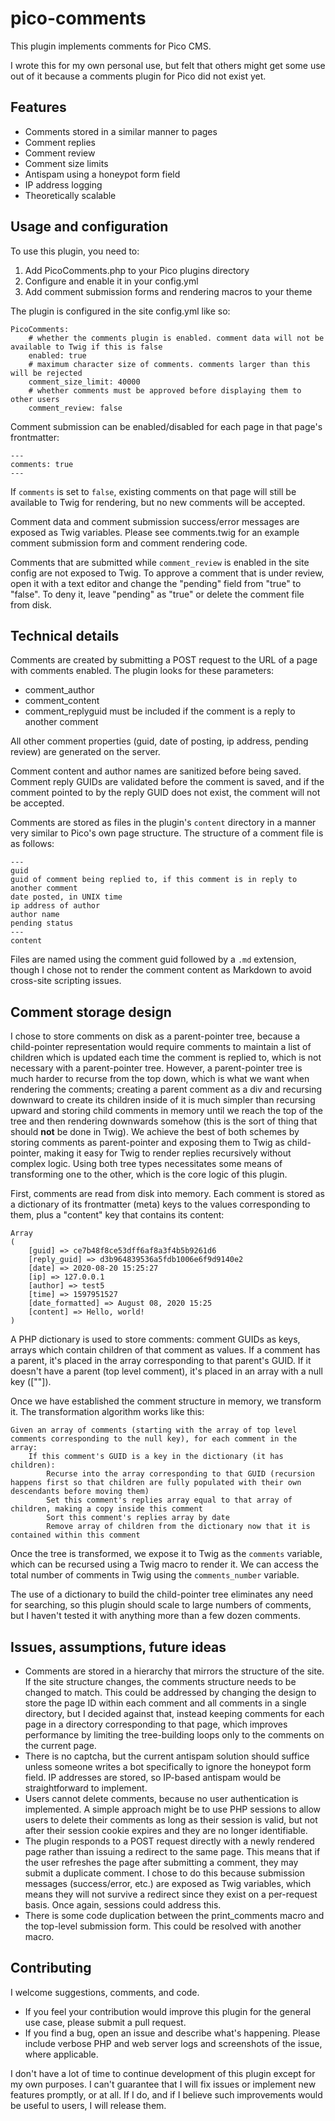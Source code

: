 # pico-comments

This plugin implements comments for Pico CMS.

I wrote this for my own personal use, but felt that others might get some use out of it because a comments plugin for Pico did not exist yet.

Features
---
- Comments stored in a similar manner to pages
- Comment replies
- Comment review
- Comment size limits
- Antispam using a honeypot form field
- IP address logging
- Theoretically scalable

Usage and configuration
---
To use this plugin, you need to:
1. Add PicoComments.php to your Pico plugins directory
2. Configure and enable it in your config.yml
3. Add comment submission forms and rendering macros to your theme

The plugin is configured in the site config.yml like so:
```
PicoComments:
    # whether the comments plugin is enabled. comment data will not be available to Twig if this is false
    enabled: true
    # maximum character size of comments. comments larger than this will be rejected
    comment_size_limit: 40000
    # whether comments must be approved before displaying them to other users
    comment_review: false
```

Comment submission can be enabled/disabled for each page in that page's frontmatter:
```
---
comments: true
---
```

If ```comments``` is set to ```false```, existing comments on that page will still be available to Twig for rendering, but no new comments will be accepted.

Comment data and comment submission success/error messages are exposed as Twig variables. Please see comments.twig for an example comment submission form and comment rendering code.

Comments that are submitted while ```comment_review``` is enabled in the site config are not exposed to Twig. To approve a comment that is under review, open it with a text editor and change the "pending" field from "true" to "false". To deny it, leave "pending" as "true" or delete the comment file from disk.

Technical details
---
Comments are created by submitting a POST request to the URL of a page with comments enabled. The plugin looks for these parameters:
- comment_author
- comment_content
- comment_replyguid must be included if the comment is a reply to another comment

All other comment properties (guid, date of posting, ip address, pending review) are generated on the server. 

Comment content and author names are sanitized before being saved. Comment reply GUIDs are validated before the comment is saved, and if the comment pointed to by the reply GUID does not exist, the comment will not be accepted.

Comments are stored as files in the plugin's ```content``` directory in a manner very similar to Pico's own page structure. The structure of a comment file is as follows:
```
---
guid
guid of comment being replied to, if this comment is in reply to another comment
date posted, in UNIX time
ip address of author
author name
pending status
---
content
```

Files are named using the comment guid followed by a ```.md``` extension, though I chose not to render the comment content as Markdown to avoid cross-site scripting issues.

Comment storage design
---
I chose to store comments on disk as a parent-pointer tree, because a child-pointer representation would require comments to maintain a list of children which is updated each time the comment is replied to, which is not necessary with a parent-pointer tree. However, a parent-pointer tree is much harder to recurse from the top down, which is what we want when rendering the comments; creating a parent comment as a div and recursing downward to create its children inside of it is much simpler than recursing upward and storing child comments in memory until we reach the top of the tree and then rendering downwards somehow (this is the sort of thing that should **not** be done in Twig). We achieve the best of both schemes by storing comments as parent-pointer and exposing them to Twig as child-pointer, making it easy for Twig to render replies recursively without complex logic. Using both tree types necessitates some means of transforming one to the other, which is the core logic of this plugin.

First, comments are read from disk into memory. Each comment is stored as a dictionary of its frontmatter (meta) keys to the values corresponding to them, plus a "content" key that contains its content:
```
Array
(
    [guid] => ce7b48f8ce53dff6af8a3f4b5b9261d6
    [reply_guid] => d3b964839536a5fdb1006e6f9d9140e2
    [date] => 2020-08-20 15:25:27
    [ip] => 127.0.0.1
    [author] => test5
    [time] => 1597951527
    [date_formatted] => August 08, 2020 15:25
    [content] => Hello, world!
)
```

A PHP dictionary is used to store comments: comment GUIDs as keys, arrays which contain children of that comment as values. If a comment has a parent, it's placed in the array corresponding to that parent's GUID. If it doesn't have a parent (top level comment), it's placed in an array with a null key ([""]).

Once we have established the comment structure in memory, we transform it. The transformation algorithm works like this:
```
Given an array of comments (starting with the array of top level comments corresponding to the null key), for each comment in the array:
    If this comment's GUID is a key in the dictionary (it has children):
        Recurse into the array corresponding to that GUID (recursion happens first so that children are fully populated with their own descendants before moving them)
        Set this comment's replies array equal to that array of children, making a copy inside this comment
        Sort this comment's replies array by date
        Remove array of children from the dictionary now that it is contained within this comment
```

Once the tree is transformed, we expose it to Twig as the ```comments``` variable, which can be recursed using a Twig macro to render it. We can access the total number of comments in Twig using the ```comments_number``` variable.

The use of a dictionary to build the child-pointer tree eliminates any need for searching, so this plugin should scale to large numbers of comments, but I haven't tested it with anything more than a few dozen comments.

Issues, assumptions, future ideas
---
- Comments are stored in a hierarchy that mirrors the structure of the site. If the site structure changes, the comments structure needs to be changed to match. This could be addressed by changing the design to store the page ID within each comment and all comments in a single directory, but I decided against that, instead keeping comments for each page in a directory corresponding to that page, which improves performance by limiting the tree-building loops only to the comments on the current page.
- There is no captcha, but the current antispam solution should suffice unless someone writes a bot specifically to ignore the honeypot form field. IP addresses are stored, so IP-based antispam would be straightforward to implement.
- Users cannot delete comments, because no user authentication is implemented. A simple approach might be to use PHP sessions to allow users to delete their comments as long as their session is valid, but not after their session cookie expires and they are no longer identifiable.
- The plugin responds to a POST request directly with a newly rendered page rather than issuing a redirect to the same page. This means that if the user refreshes the page after submitting a comment, they may submit a duplicate comment. I chose to do this because submission messages (success/error, etc.) are exposed as Twig variables, which means they will not survive a redirect since they exist on a per-request basis. Once again, sessions could address this.
- There is some code duplication between the print_comments macro and the top-level submission form. This could be resolved with another macro.

Contributing
---
I welcome suggestions, comments, and code. 
- If you feel your contribution would improve this plugin for the general use case, please submit a pull request. 
- If you find a bug, open an issue and describe what's happening. Please include verbose PHP and web server logs and screenshots of the issue, where applicable.

I don't have a lot of time to continue development of this plugin except for my own purposes. I can't guarantee that I will fix issues or implement new features promptly, or at all. If I do, and if I believe such improvements would be useful to users, I will release them.
